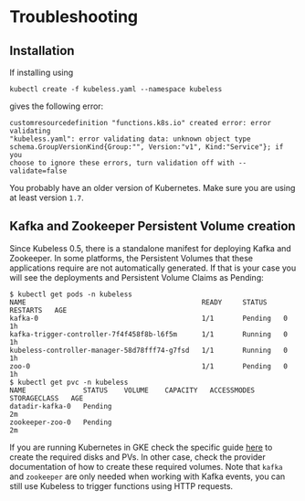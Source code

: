 # Troubleshooting

## Installation

If installing using

```console
kubectl create -f kubeless.yaml --namespace kubeless
```

gives the following error:

```console
customresourcedefinition "functions.k8s.io" created error: error validating
"kubeless.yaml": error validating data: unknown object type 
schema.GroupVersionKind{Group:"", Version:"v1", Kind:"Service"}; if you
choose to ignore these errors, turn validation off with --validate=false
```

You probably have an older version of Kubernetes. Make sure
you are using at least version `1.7`.

## Kafka and Zookeeper Persistent Volume creation

Since Kubeless 0.5, there is a standalone manifest for deploying Kafka and Zookeeper. In some platforms, the Persistent Volumes that these applications require are not automatically generated. If that is your case you will see the deployments and Persistent Volume Claims as Pending:

```
$ kubectl get pods -n kubeless
NAME                                           READY     STATUS    RESTARTS   AGE
kafka-0                                        1/1       Pending   0          1h
kafka-trigger-controller-7f4f458f8b-l6f5m      1/1       Running   0          1h
kubeless-controller-manager-58d78fff74-g7fsd   1/1       Running   0          1h
zoo-0                                          1/1       Pending   0          1h
$ kubectl get pvc -n kubeless
NAME              STATUS    VOLUME    CAPACITY   ACCESSMODES   STORAGECLASS   AGE
datadir-kafka-0   Pending                                                     2m
zookeeper-zoo-0   Pending                                                     2m

```

If you are running Kubernetes in GKE check the specific guide [here](./GKE-deployment.md) to create the required disks and PVs. In other case, check the provider documentation of how to create these required volumes. Note that `kafka` and `zookeeper` are only needed when working with Kafka events, you can still use Kubeless to trigger functions using HTTP requests.
